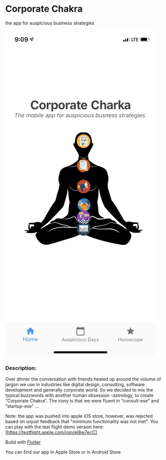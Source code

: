 # Corporate Chakra

the app for auspicious business strategies



![IMG_8672](/assets/IMG_8672.PNG)

### Description:

Over dinner the conversation with friends heated up around the volume of jargon we use in industries like digital design, consulting, software development and generally corporate world. So we decided to mix the typical buzzwords with another human obsession -astrology, to  create “Corporate Chakra”. The irony is that we were fluent in “consult-ese” and “startup-ese" ...



Note: the app was pushed into apple iOS store, however, was rejected based on unjust feedback that "minimum functionality was not met". You can play with the test flight demo version here: [https://testflight.apple.com/join/eI8w7ecC]



Build with [Flutter](http://flutterawesome.com/)



You can find our app in Apple Store or in Android Store

​	
